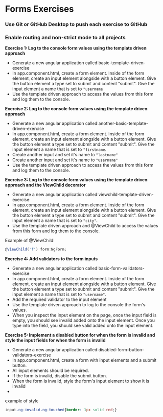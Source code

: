 # Forms Exercises
### Use Git or GitHub Desktop to push each exercise to GitHub
### Enable routing and non-strict mode to all projects

 **Exercise 1: Log to the console form values using the template driven approach**
- Generate a new angular application called basic-template-driven-exercise
- In app.component.html, create a form element. Inside of the form element, create an input element alongside with a button element. Give the button element a type set to submit and content "submit".  Give the input element a name that is set to ```"username```
- Use the template driven approach to access the values from this form and log them to the console.

**Exercise 2: Log to the console form values using the template driven approach**
- Generate a new angular application called another-basic-template-driven-exercise
- In app.component.html, create a form element. Inside of the form element, create an input element alongside with a button element. Give the button element a type set to submit and content "submit". Give the input element a name that is set to ```"firstname```. 
- Create another input and set it's name to ```"lastname"```
- Create another input and set it's name to ```"username"```
- Use the template driven approach to access the values from this form and log them to the console.

**Exercise 3: Log to the console form values using the template driven approach and the ViewChild decorator**
- Generate a new angular application called viewchild-template-driven-exercise
- In app.component.html, create a form element. Inside of the form element, create an input element alongside with a button element. Give the button element a type set to submit and content "submit". Give the input element a name that is set to ```"city"```. 
- Use the template driven approach and @ViewChild to access the values from this form and log them to the console.

Example of @ViewChild
```typescript
@ViewChild('f') form:NgForm;
```

**Exercise 4: Add validators to the form inputs**
- Generate a new angular application called basic-form-validators-exercise
- In app.component.html, create a form element. Inside of the form element, create an input element alongside with a button element. Give the button element a type set to submit and content "submit". Give the input element a name that is set to ```"username"```. 
- Add the required validator to the input element
- Use the template driven approach to log to the console the form's values.
- When you inspect the input element on the page, once the input field is empty, you should see invalid added onto the input element. Once you type into the field, you should see valid added onto the input element.

**Exercise 5: Implement a disabled button for when the form is invalid and style the input fields for when the form is invalid**
- Generate a new angular application called disabled-form-button-validators-exercise
- In app.component.html, create a form with input elements and a submit button.
- All input elements should be required.
- If the form is invalid, disable the submit button.
- When the form is invalid, style the form's input element to show it is invalid
- 
example of style
```css
input.ng-invalid.ng-touched{border: 1px solid red;}
```